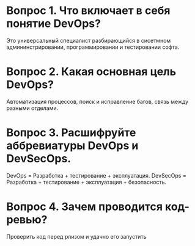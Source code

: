 # Вопрос 1. Что включает в себя понятие DevOps?
Это универсальный специалист разбирающийся в сисетмном админинстрировании, программировании и тестировании софта. 

# Вопрос 2. Какая основная цель DevOps?
Автоматизация процессов, поиск и исправление багов, связь между разными отделами. 

# Вопрос 3. Расшифруйте аббревиатуры DevOps и DevSecOps.
DevOps = Разработка + тестирование + эксплуатация.
DevSecOps = Разработка + тестирование + эксплуатация + безопасность. 

# Вопрос 4. Зачем проводится код-ревью?
Проверить код перед рлизом и удачно его запустить
